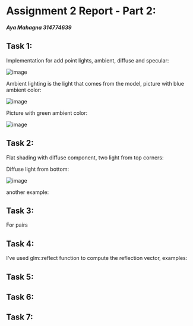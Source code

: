 # Assignment 2 Report - Part 2:

***Aya Mahagna 314774639***

## Task 1:

Implementation for add point lights, ambient, diffuse and specular:

![image](https://user-images.githubusercontent.com/95486750/217890245-e0945314-dad6-4230-b819-dd699cf8da05.png)

Ambient lighting is the light that comes from the model, picture with blue ambient color:

![image](https://user-images.githubusercontent.com/95486750/217895898-cf08e657-0e09-41df-b78c-f3404fab402e.png)

 Picture with green ambient color:

![image](https://user-images.githubusercontent.com/95486750/217896651-e7f9b818-b2de-4b9e-aeb3-2a6afd622eed.png)

## Task 2:

Flat shading with diffuse component, two light from top corners:



Diffuse light from bottom:

![image](https://user-images.githubusercontent.com/95486750/217897913-7d413069-0143-4245-bbbf-a2079602ea05.png)

another example:

## Task 3:

For pairs

## Task 4:

I've used glm::reflect function to compute the reflection vector, examples:

## Task 5:

## Task 6:

## Task 7:

